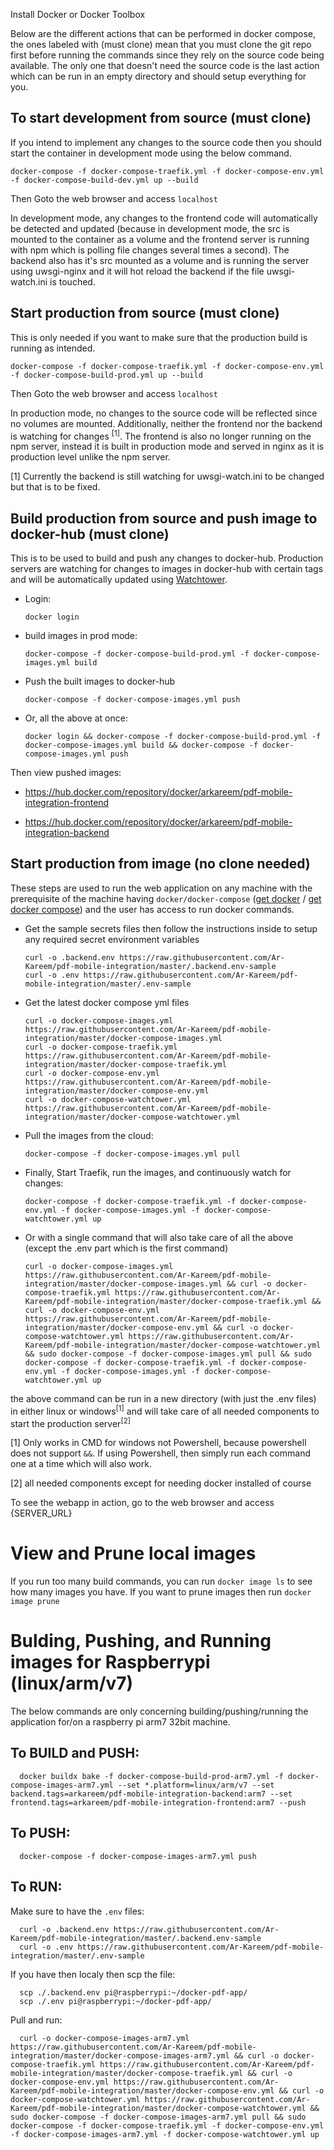 Install Docker or Docker Toolbox




Below are the different actions that can be performed in docker compose, the ones labeled with (must clone) mean that you must clone the git repo first before running the commands since they rely on the source code being available. The only one that doesn't need the source code is the last action which can be run in an empty directory and should setup everything for you.

## To start development from source (must clone)

If you intend to implement any changes to the source code then you should start the container in development mode using the below command.

    docker-compose -f docker-compose-traefik.yml -f docker-compose-env.yml -f docker-compose-build-dev.yml up --build

Then Goto the web browser and access `localhost`

In development mode, any changes to the frontend code will automatically be detected and updated (because in development mode, the src is mounted to the container as a volume and the frontend server is running with npm which is polling file changes several times a second). The backend also has it's src mounted as a volume and is running the server using uwsgi-nginx and it will hot reload the backend if the file uwsgi-watch.ini is touched.

## Start production from source (must clone)

This is only needed if you want to make sure that the production build is running as intended.

    docker-compose -f docker-compose-traefik.yml -f docker-compose-env.yml -f docker-compose-build-prod.yml up --build

Then Goto the web browser and access `localhost`

In production mode, no changes to the source code will be reflected since no volumes are mounted. Additionally, neither the frontend nor the backend is watching for changes <sup>[1]</sup>. The frontend is also no longer running on the npm server, instead it is built in production mode and served in nginx as it is production level unlike the npm server.

[1] Currently the backend is still watching for uwsgi-watch.ini to be changed but that is to be fixed.

## Build production from source and push image to docker-hub (must clone)

This is to be used to build and push any changes to docker-hub. Production servers are watching for changes to images in docker-hub with certain tags and will be automatically updated using [Watchtower](https://github.com/containrrr/watchtower/).

- Login: 
        
      docker login

- build images in prod mode: 

      docker-compose -f docker-compose-build-prod.yml -f docker-compose-images.yml build

- Push the built images to docker-hub 

      docker-compose -f docker-compose-images.yml push

- Or, all the above at once:

      docker login && docker-compose -f docker-compose-build-prod.yml -f docker-compose-images.yml build && docker-compose -f docker-compose-images.yml push

Then view pushed images:

- https://hub.docker.com/repository/docker/arkareem/pdf-mobile-integration-frontend

- https://hub.docker.com/repository/docker/arkareem/pdf-mobile-integration-backend


## Start production from image (no clone needed)

These steps are used to run the web application on any machine with the prerequisite of the machine having `docker/docker-compose` ([get docker](https://docs.docker.com/get-docker/) / [get docker compose](https://docs.docker.com/compose/install/)) and the user has access to run docker commands.

- Get the sample secrets files then follow the instructions inside to setup any required secret environment variables

      curl -o .backend.env https://raw.githubusercontent.com/Ar-Kareem/pdf-mobile-integration/master/.backend.env-sample
      curl -o .env https://raw.githubusercontent.com/Ar-Kareem/pdf-mobile-integration/master/.env-sample

- Get the latest docker compose yml files
        
      curl -o docker-compose-images.yml https://raw.githubusercontent.com/Ar-Kareem/pdf-mobile-integration/master/docker-compose-images.yml
      curl -o docker-compose-traefik.yml https://raw.githubusercontent.com/Ar-Kareem/pdf-mobile-integration/master/docker-compose-traefik.yml
      curl -o docker-compose-env.yml https://raw.githubusercontent.com/Ar-Kareem/pdf-mobile-integration/master/docker-compose-env.yml
      curl -o docker-compose-watchtower.yml https://raw.githubusercontent.com/Ar-Kareem/pdf-mobile-integration/master/docker-compose-watchtower.yml

- Pull the images from the cloud: 
        
      docker-compose -f docker-compose-images.yml pull

- Finally, Start Traefik, run the images, and continuously watch for changes:

      docker-compose -f docker-compose-traefik.yml -f docker-compose-env.yml -f docker-compose-images.yml -f docker-compose-watchtower.yml up

- Or with a single command that will also take care of all the above (except the .env part which is the first command)

      curl -o docker-compose-images.yml https://raw.githubusercontent.com/Ar-Kareem/pdf-mobile-integration/master/docker-compose-images.yml && curl -o docker-compose-traefik.yml https://raw.githubusercontent.com/Ar-Kareem/pdf-mobile-integration/master/docker-compose-traefik.yml && curl -o docker-compose-env.yml https://raw.githubusercontent.com/Ar-Kareem/pdf-mobile-integration/master/docker-compose-env.yml && curl -o docker-compose-watchtower.yml https://raw.githubusercontent.com/Ar-Kareem/pdf-mobile-integration/master/docker-compose-watchtower.yml && sudo docker-compose -f docker-compose-images.yml pull && sudo docker-compose -f docker-compose-traefik.yml -f docker-compose-env.yml -f docker-compose-images.yml -f docker-compose-watchtower.yml up

the above command can be run in a new directory (with just the .env files) in either linux or windows<sup>[1]</sup> and will take care of all needed components to start the production server<sup>[2]</sup>

[1] Only works in CMD for windows not Powershell, because powershell does not support `&&`. If using Powershell, then simply run each command one at a time which will also work.

[2] all needed components except for needing docker installed of course

To see the webapp in action, go to the web browser and access {SERVER_URL}


# View and Prune local images

If you run too many build commands, you can run `docker image ls` to see how many images you have.
If you want to prune images then run `docker image prune`


# Bulding, Pushing, and Running images for Raspberrypi (linux/arm/v7)

The below commands are only concerning building/pushing/running the application for/on a raspberry pi arm7 32bit machine.

## To BUILD and PUSH:

      docker buildx bake -f docker-compose-build-prod-arm7.yml -f docker-compose-images-arm7.yml --set *.platform=linux/arm/v7 --set backend.tags=arkareem/pdf-mobile-integration-backend:arm7 --set frontend.tags=arkareem/pdf-mobile-integration-frontend:arm7 --push

## To PUSH:

      docker-compose -f docker-compose-images-arm7.yml push

## To RUN:

Make sure to have the `.env` files:

      curl -o .backend.env https://raw.githubusercontent.com/Ar-Kareem/pdf-mobile-integration/master/.backend.env-sample
      curl -o .env https://raw.githubusercontent.com/Ar-Kareem/pdf-mobile-integration/master/.env-sample

If you have then localy then scp the file:

      scp ./.backend.env pi@raspberrypi:~/docker-pdf-app/
      scp ./.env pi@raspberrypi:~/docker-pdf-app/

Pull and run:

      curl -o docker-compose-images-arm7.yml https://raw.githubusercontent.com/Ar-Kareem/pdf-mobile-integration/master/docker-compose-images-arm7.yml && curl -o docker-compose-traefik.yml https://raw.githubusercontent.com/Ar-Kareem/pdf-mobile-integration/master/docker-compose-traefik.yml && curl -o docker-compose-env.yml https://raw.githubusercontent.com/Ar-Kareem/pdf-mobile-integration/master/docker-compose-env.yml && curl -o docker-compose-watchtower.yml https://raw.githubusercontent.com/Ar-Kareem/pdf-mobile-integration/master/docker-compose-watchtower.yml && sudo docker-compose -f docker-compose-images-arm7.yml pull && sudo docker-compose -f docker-compose-traefik.yml -f docker-compose-env.yml -f docker-compose-images-arm7.yml -f docker-compose-watchtower.yml up
